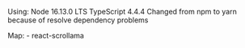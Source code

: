Using:
Node 16.13.0 LTS
TypeScript 4.4.4
Changed from npm to yarn because of resolve dependency problems

Map: - react-scrollama